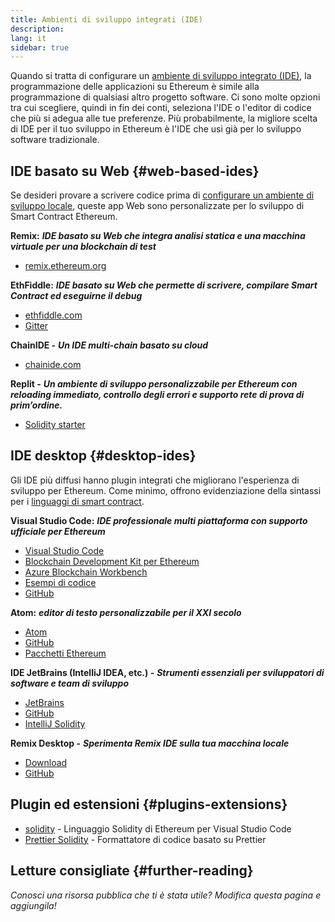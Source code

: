 ```yaml
---
title: Ambienti di sviluppo integrati (IDE)
description:
lang: it
sidebar: true
---
```


Quando si tratta di configurare un [ambiente di sviluppo integrato (IDE)](https://wikipedia.org/wiki/Integrated_development_environment), la programmazione delle applicazioni su Ethereum è simile alla programmazione di qualsiasi altro progetto software. Ci sono molte opzioni tra cui scegliere, quindi in fin dei conti, seleziona l'IDE o l'editor di codice che più si adegua alle tue preferenze. Più probabilmente, la migliore scelta di IDE per il tuo sviluppo in Ethereum è l'IDE che usi già per lo sviluppo software tradizionale.

## IDE basato su Web {#web-based-ides}

Se desideri provare a scrivere codice prima di [configurare un ambiente di sviluppo locale](/developers/local-environment/), queste app Web sono personalizzate per lo sviluppo di Smart Contract Ethereum.

**Remix:** **_IDE basato su Web che integra analisi statica e una macchina virtuale per una blockchain di test_**

- [remix.ethereum.org](https://remix.ethereum.org/)

**EthFiddle:** **_IDE basato su Web che permette di scrivere, compilare Smart Contract ed eseguirne il debug_**

- [ethfiddle.com](https://ethfiddle.com/)
- [Gitter](https://gitter.im/loomnetwork/ethfiddle)

**ChainIDE -** **_Un IDE multi-chain basato su cloud_**

- [chainide.com](https://chainide.com/)

**Replit -** **_Un ambiente di sviluppo personalizzabile per Ethereum con reloading immediato, controllo degli errori e supporto rete di prova di prim’ordine._**

- [Solidity starter](https://replit.com/@replit/Solidity-starter-beta)

## IDE desktop {#desktop-ides}

Gli IDE più diffusi hanno plugin integrati che migliorano l'esperienza di sviluppo per Ethereum. Come minimo, offrono evidenziazione della sintassi per i [linguaggi di smart contract](/developers/docs/smart-contracts/languages/).

**Visual Studio Code:** **_IDE professionale multi piattaforma con supporto ufficiale per Ethereum_**

- [Visual Studio Code](https://code.visualstudio.com/)
- [Blockchain Development Kit per Ethereum](https://marketplace.visualstudio.com/items?itemName=AzBlockchain.azure-blockchain)
- [Azure Blockchain Workbench](https://azuremarketplace.microsoft.com/en-us/marketplace/apps/microsoft-azure-blockchain.azure-blockchain-workbench?tab=Overview)
- [Esempi di codice](https://github.com/Azure-Samples/blockchain/blob/master/blockchain-workbench/application-and-smart-contract-samples/readme.md)
- [GitHub](https://github.com/microsoft/vscode)

**Atom:** **_editor di testo personalizzabile per il XXI secolo_**

- [Atom](https://atom.io/)
- [GitHub](https://github.com/atom)
- [Pacchetti Ethereum](https://atom.io/packages/search?utf8=%E2%9C%93&q=keyword%3Aethereum&commit=Search)

**IDE JetBrains (IntelliJ IDEA, etc.) -** **_Strumenti essenziali per sviluppatori di software e team di sviluppo_**

- [JetBrains](https://www.jetbrains.com/)
- [GitHub](https://github.com/JetBrains)
- [IntelliJ Solidity](https://github.com/intellij-solidity/intellij-solidity/)

**Remix Desktop -** **_Sperimenta Remix IDE sulla tua macchina locale_**

- [Download](https://github.com/ethereum/remix-desktop/releases)
- [GitHub](https://github.com/ethereum/remix-desktop)

## Plugin ed estensioni {#plugins-extensions}

- [solidity](https://marketplace.visualstudio.com/items?itemName=JuanBlanco.solidity) - Linguaggio Solidity di Ethereum per Visual Studio Code
- [Prettier Solidity](https://github.com/prettier-solidity/prettier-plugin-solidity) - Formattatore di codice basato su Prettier

## Letture consigliate {#further-reading}

_Conosci una risorsa pubblica che ti è stata utile? Modifica questa pagina e aggiungila!_
